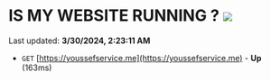 # IS MY WEBSITE RUNNING ? [![](https://img.shields.io/static/v1?label=Sponsor&message=%E2%9D%A4&logo=GitHub&color=%23fe8e86)](https://github.com/sponsors/<username>)

Last updated: **3/30/2024, 2:23:11 AM**

- `GET` [https://youssefservice.me](https://youssefservice.me) - **Up** (163ms)
